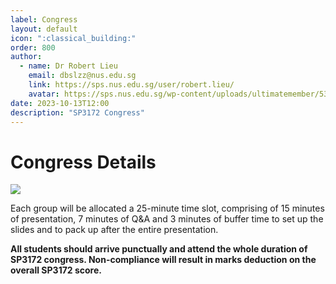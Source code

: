 ```yaml
---
label: Congress
layout: default
icon: ":classical_building:"
order: 800
author:
  - name: Dr Robert Lieu
    email: dbslzz@nus.edu.sg
    link: https://sps.nus.edu.sg/user/robert.lieu/
    avatar: https://sps.nus.edu.sg/wp-content/uploads/ultimatemember/53/profile_photo.jpg
date: 2023-10-13T12:00
description: "SP3172 Congress"
---
```

# Congress Details

![](</Resources/SP3172 Congress/GroupPhoto2023.JPG>)

Each group will be allocated a 25-minute time slot, comprising of 15 minutes of presentation, 7 minutes of Q&A and 3 minutes of buffer time to set up the slides and to pack up after the entire presentation. 

**All students should arrive punctually and attend the whole duration of SP3172 congress. Non-compliance will result in marks deduction on the overall SP3172 score.**
